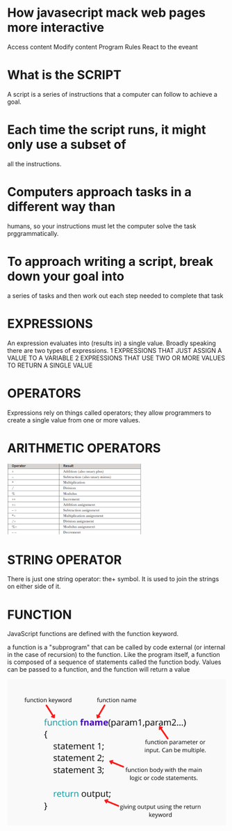 # How javasecript mack web pages more interactive
Access content 
Modify content
Program Rules
React to the eveant 
# What is the SCRIPT
A script is a series of instructions that a
computer can follow to achieve a goal. 
# Each time the script runs, it might only use a subset of
all the instructions. 
# Computers approach tasks in a different way than
humans, so your instructions must let the computer
solve the task prggrammatically. 
# To approach writing a script, break down your goal into
a series of tasks and then work out each step needed
to complete that task 



  # EXPRESSIONS 
  An expression evaluates into (results in) a single value. Broadly speaking
  there are two types of expressions. 
  1 EXPRESSIONS THAT JUST ASSIGN A
     VALUE TO A VARIABLE 
  2 EXPRESSIONS THAT USE TWO OR
     MORE VALUES TO RETURN A
     SINGLE VALUE 

  # OPERATORS 
  Expressions rely on things called operators; they allow programmers to
  create a single value from one or more values. 

  # ARITHMETIC OPERATORS 
 ![image](arthmatic.png)

 # STRING OPERATOR 
 There is just one string operator: the+ symbol.
It is used to join the strings on either side of it.  

# FUNCTION 
JavaScript functions are defined with the function keyword.

 a function is a "subprogram" that can be called by code external (or internal in the case of recursion) to the function. Like the program itself, a function is composed of a sequence of statements called the function body. Values can be passed to a function, and the function will return a value

 ![image](function.png)




